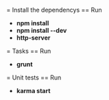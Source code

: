 = Install the dependencys
== Run
>
  - **npm install**
  - **npm install --dev**
  - **http-server**

= Tasks
== Run
>
  - **grunt**

= Unit tests
== Run
>
  - **karma start**

